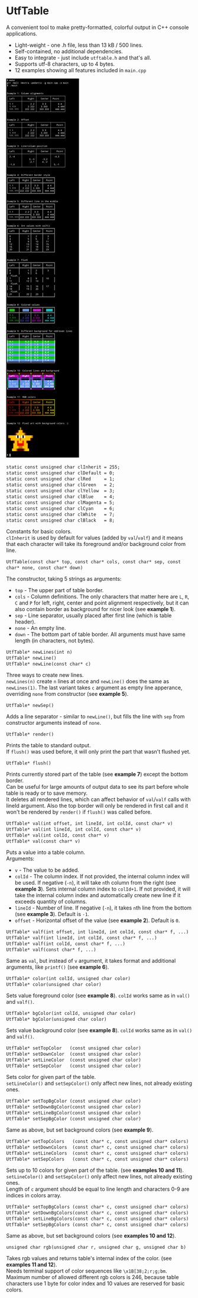 UtfTable
===============

A convenient tool to make pretty-formatted, colorful output in C++ console applications.
 * Light-weight - one .h file, less than 13 kB / 500 lines.
 * Self-contained, no additional dependencies.
 * Easy to integrate - just include `utftable.h` and that's all.
 * Supports utf-8 characters, up to 4 bytes.
 * 12 examples showing all features included in `main.cpp`

![screenshot](/Screenshot.png)

```
static const unsigned char clInherit = 255;
static const unsigned char clDefault = 0;
static const unsigned char clRed     = 1;
static const unsigned char clGreen   = 2;
static const unsigned char clYellow  = 3;
static const unsigned char clBlue    = 4;
static const unsigned char clMagenta = 5;
static const unsigned char clCyan    = 6;
static const unsigned char clWhite   = 7;
static const unsigned char clBlack   = 8;
```
Constants for basic colors. \
`clInherit` is used by default for values (added by `val`/`valf`) and it means that each character will take its foreground and/or background color from line.


```
UtfTable(const char* top, const char* cols, const char* sep, const char* none, const char* down)
```
The constructor, taking 5 strings as arguments:
 * `top`  - The upper part of table border.
 * `cols` - Column definitions. The only characters that matter here are `L`, `R`, `C` and `P` for left, right, center and point alignment respectively, but it can also contain border as background for nicer look (see **example 1**).
 * `sep`  - Line separator, usually placed after first line (which is table header).
 * `none` - An empty line.
 * `down` - The bottom part of table border.
All arguments must have same length (in characters, not bytes).


```
UtfTable* newLines(int n)
UtfTable* newLine()
UtfTable* newLine(const char* c)
```
Three ways to create new lines.\
`newLines(n)` create `n` lines at once and `newLine()` does the same as `newLines(1)`.
The last variant takes `c` argument as empty line apperance, overriding `none` from constructor (see **example 5**).


```
UtfTable* newSep()
```
Adds a line separator - similar to `newLine()`, but fills the line with `sep` from constructor arguments instead of `none`.


```
UtfTable* render()
```
Prints the table to standard output.\
If `flush()` was used before, it will only print the part that wasn't flushed yet.


```
UtfTable* flush()
```
Prints currently stored part of the table (see **example 7**) except the bottom border.\
Can be useful for large amounts of output data to see its part before whole table is ready or to save memory.\
It deletes all rendered lines, which can affect behavior of `val`/`valf` calls with lineId argument. Also the top border will only be rendered in first call and it won't be rendered by `render()` if `flush()` was called before.


```
UtfTable* val(int offset, int lineId, int colId, const char* v)
UtfTable* val(int lineId, int colId, const char* v)
UtfTable* val(int colId, const char* v)
UtfTable* val(const char* v)
```
Puts a value into a table column.\
Arguments:
 * `v`      - The value to be added.
 * `colId`  - The column index. If not provided, the internal column index will be used. If negative (`-n`), it will take `n`th column from the right (see **example 3**). Sets internal column index to `colId+1`. If not provided, it will take the internal column index and automatically create new line if it exceeds quantity of columns.
 * `lineId` - Number of line. If negative (`-n`), it takes `n`th line from the bottom (see **example 3**). Default is `-1`.
 * `offset` - Horizontal offset of the value (see **example 2**). Default is `0`.


```
UtfTable* valf(int offset, int lineId, int colId, const char* f, ...)
UtfTable* valf(int lineId, int colId, const char* f, ...)
UtfTable* valf(int colId, const char* f, ...)
UtfTable* valf(const char* f, ...)
```
Same as `val`, but instead of `v` argument, it takes format and additional arguments, like `printf()` (see **example 6**).


```
UtfTable* color(int colId, unsigned char color)
UtfTable* color(unsigned char color)
```
Sets value foreground color (see **example 8**). `colId` works same as in `val()` and `valf()`.


```
UtfTable* bgColor(int colId, unsigned char color)
UtfTable* bgColor(unsigned char color)
```
Sets value background color (see **example 8**). `colId` works same as in `val()` and `valf()`.


```
UtfTable* setTopColor   (const unsigned char color)
UtfTable* setDownColor  (const unsigned char color)
UtfTable* setLineColor  (const unsigned char color)
UtfTable* setSepColor   (const unsigned char color)
```
Sets color for given part of the table.\
`setLineColor()` and `setSepColor()` only affect new lines, not already existing ones.


```
UtfTable* setTopBgColor (const unsigned char color)
UtfTable* setDownBgColor(const unsigned char color)
UtfTable* setLineBgColor(const unsigned char color)
UtfTable* setSepBgColor (const unsigned char color)
```
Same as above, but set background colors (see **example 9**).

```
UtfTable* setTopColors   (const char* c, const unsigned char* colors)
UtfTable* setDownColors  (const char* c, const unsigned char* colors)
UtfTable* setLineColors  (const char* c, const unsigned char* colors)
UtfTable* setSepColors   (const char* c, const unsigned char* colors)
```
Sets up to 10 colors for given part of the table. (see **examples 10 and 11**).\
`setLineColor()` and `setSepColor()` only affect new lines, not already existing ones.\
Length of `c` argument should be equal to line length and characters 0-9 are indices in colors array.


```
UtfTable* setTopBgColors (const char* c, const unsigned char* colors)
UtfTable* setDownBgColors(const char* c, const unsigned char* colors)
UtfTable* setLineBgColors(const char* c, const unsigned char* colors)
UtfTable* setSepBgColors (const char* c, const unsigned char* colors)
```
Same as above, but set background colors (see **examples 10 and 12**).


```
unsigned char rgb(unsigned char r, unsigned char g, unsigned char b)
```
Takes rgb values and returns table's internal index of the color. (see **examples 11 and 12**).\
Needs terminal support of color sequences like `\x1B[38;2;r;g;bm`.\
Maximum number of allowed different rgb colors is 246, because table characters use 1 byte for color index and 10 values are reserved for basic colors.

